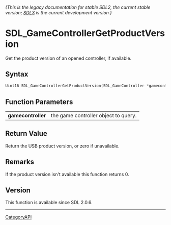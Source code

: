 ###### (This is the legacy documentation for stable SDL2, the current stable version; [SDL3](https://wiki.libsdl.org/SDL3/) is the current development version.)
# SDL_GameControllerGetProductVersion

Get the product version of an opened controller, if available.

## Syntax

```c
Uint16 SDL_GameControllerGetProductVersion(SDL_GameController *gamecontroller);

```

## Function Parameters

|                        |                                      |
| ---------------------- | ------------------------------------ |
| **gamecontroller**     | the game controller object to query. |

## Return Value

Return the USB product version, or zero if unavailable.

## Remarks

If the product version isn't available this function returns 0.

## Version

This function is available since SDL 2.0.6.

----
[CategoryAPI](CategoryAPI.md)
